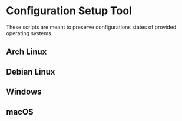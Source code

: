 # Configuration Setup Tool

These scripts are meant to preserve configurations states of provided operating systems.

## Arch Linux

## Debian Linux

## Windows

## macOS
